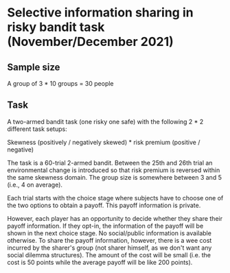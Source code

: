# Selective information sharing in risky bandit task (November/December 2021)

## Sample size

A group of 3 * 10 groups = 30 people

## Task

A two-armed bandit task (one risky one safe) with the following 2 * 2 different task setups:

Skewness (positively / negatively skewed) * risk premium (positive / negative) 

The task is a 60-trial 2-armed bandit. Between the 25th and 26th trial an environmental change is introduced so that risk premium is reversed within the same skewness domain. The group size is somewhere between 3 and 5 (i.e., 4 on average).

Each trial starts with the choice stage where subjects have to choose one of the two options to obtain a payoff. This payoff information is private.

However, each player has an opportunity to decide whether they share their payoff information. If they opt-in, the information of the payoff will be shown in the next choice stage. No social/public information is available otherwise. To share the payoff information, however, there is a wee cost incurred by the sharer's group (not sharer himself, as we don't want any social dilemma structures). The amount of the cost will be small (i.e. the cost is 50 points while the average payoff will be like 200 points).
